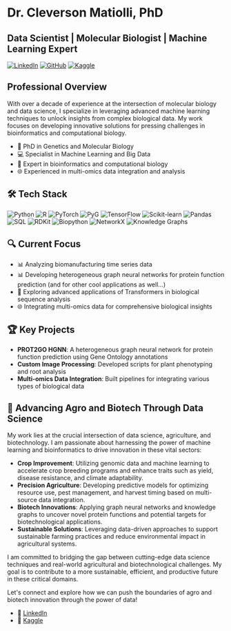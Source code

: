 # Dr. Cleverson Matiolli, PhD

## Data Scientist | Molecular Biologist | Machine Learning Expert

[![LinkedIn](https://img.shields.io/badge/-LinkedIn-0077B5?style=flat&logo=LinkedIn&logoColor=white)](https://www.linkedin.com/in/cleversonmatiolli)
[![GitHub](https://img.shields.io/badge/-GitHub-181717?style=flat&logo=GitHub&logoColor=white)](https://github.com/matiollipt)
[![Kaggle](https://img.shields.io/badge/-Kaggle-20BEFF?style=flat&logo=Kaggle&logoColor=white)](https://www.kaggle.com/cleverds)

## Professional Overview

With over a decade of experience at the intersection of molecular biology and data science, I specialize in leveraging advanced machine learning techniques to unlock insights from complex biological data. My work focuses on developing innovative solutions for pressing challenges in bioinformatics and computational biology.

- 🔬 PhD in Genetics and Molecular Biology
- 💻 Specialist in Machine Learning and Big Data
- 🧬 Expert in bioinformatics and computational biology
- 🌐 Experienced in multi-omics data integration and analysis

## 🛠️ Tech Stack

![Python](https://img.shields.io/badge/-Python-3776AB?style=flat&logo=Python&logoColor=white)
![R](https://img.shields.io/badge/-R-276DC3?style=flat&logo=R&logoColor=white)
![PyTorch](https://img.shields.io/badge/-PyTorch-EE4C2C?style=flat&logo=PyTorch&logoColor=white)
![PyG](https://img.shields.io/badge/-PyG-3C2179?style=flat&logo=PyTorch&logoColor=white)
![TensorFlow](https://img.shields.io/badge/-TensorFlow-FF6F00?style=flat&logo=TensorFlow&logoColor=white)
![Scikit-learn](https://img.shields.io/badge/-Scikit--learn-F7931E?style=flat&logo=scikit-learn&logoColor=white)
![Pandas](https://img.shields.io/badge/-Pandas-150458?style=flat&logo=Pandas&logoColor=white)
![SQL](https://img.shields.io/badge/-SQL-4479A1?style=flat&logo=MySQL&logoColor=white)
![RDKit](https://img.shields.io/badge/-RDKit-990000?style=flat&logo=moleculer&logoColor=white)
![Biopython](https://img.shields.io/badge/-Biopython-008000?style=flat&logo=python&logoColor=white)
![NetworkX](https://img.shields.io/badge/-NetworkX-FFA500?style=flat&logo=graph&logoColor=white)
![Knowledge Graphs](https://img.shields.io/badge/-Knowledge%20Graphs-4B0082?style=flat&logo=neo4j&logoColor=white)

## 🔍 Current Focus

- 📊 Analyzing biomanufacturing time series data
- 📊 Developing heterogeneous graph neural networks for protein function prediction (and for other cool applications as well...)
- 🧠 Exploring advanced applications of Transformers in biological sequence analysis
- 🌐 Integrating multi-omics data for comprehensive biological insights

## 🏆 Key Projects

- **PROT2GO HGNN**: A heterogeneous graph neural network for protein function prediction using Gene Ontology annotations
- **Custom Image Processing**: Developed scripts for plant phenotyping and root analysis
- **Multi-omics Data Integration**: Built pipelines for integrating various types of biological data

## 🌱 Advancing Agro and Biotech Through Data Science

My work lies at the crucial intersection of data science, agriculture, and biotechnology. I am passionate about harnessing the power of machine learning and bioinformatics to drive innovation in these vital sectors:

- **Crop Improvement**: Utilizing genomic data and machine learning to accelerate crop breeding programs and enhance traits such as yield, disease resistance, and climate adaptability.
- **Precision Agriculture**: Developing predictive models for optimizing resource use, pest management, and harvest timing based on multi-source data integration.
- **Biotech Innovations**: Applying graph neural networks and knowledge graphs to uncover novel protein functions and potential targets for biotechnological applications.
- **Sustainable Solutions**: Leveraging data-driven approaches to support sustainable farming practices and reduce environmental impact in agricultural systems.

I am committed to bridging the gap between cutting-edge data science techniques and real-world agricultural and biotechnological challenges. My goal is to contribute to a more sustainable, efficient, and productive future in these critical domains.

Let's connect and explore how we can push the boundaries of agro and biotech innovation through the power of data!

- 💼 [LinkedIn](https://www.linkedin.com/in/cleversonmatiolli)
- 🧪 [Kaggle](https://www.kaggle.com/cleverds)
